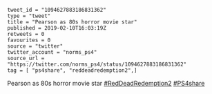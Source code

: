 ```
tweet_id = "1094627883186831362"
type = "tweet"
title = "Pearson as 80s horror movie star"
published = 2019-02-10T16:03:19Z
retweets = 0
favourites = 0
source = "twitter"
twitter_account = "norms_ps4"
source_url = "https://twitter.com/norms_ps4/status/1094627883186831362"
tag = [ "ps4share", "reddeadredemption2",]
```

Pearson as 80s horror movie star [#RedDeadRedemption2](/tags/reddeadredemption2/) [#PS4share](/tags/ps4share/)

<p class='image'><img src='http://mnf.m17s.net/2019/02/10/DzDmQd1XcAAtwkt.jpg' alt=''></p>

